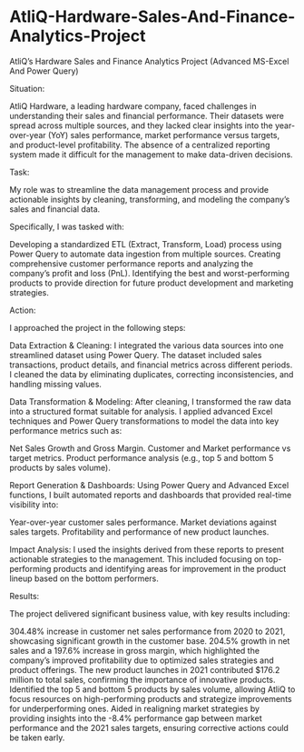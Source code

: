 # AtliQ-Hardware-Sales-And-Finance-Analytics-Project
AtliQ’s Hardware Sales and Finance Analytics Project (Advanced MS-Excel And Power Query)

Situation:

AtliQ Hardware, a leading hardware company, faced challenges in understanding their sales and financial performance. Their datasets were spread across multiple sources, and they lacked clear insights into the year-over-year (YoY) sales performance, market performance versus targets, and product-level profitability. The absence of a centralized reporting system made it difficult for the management to make data-driven decisions.

Task:

My role was to streamline the data management process and provide actionable insights by cleaning, transforming, and modeling the company’s sales and financial data. 

Specifically, I was tasked with:

Developing a standardized ETL (Extract, Transform, Load) process using Power Query to automate data ingestion from multiple sources.
Creating comprehensive customer performance reports and analyzing the company’s profit and loss (PnL).
Identifying the best and worst-performing products to provide direction for future product development and marketing strategies.

Action:

I approached the project in the following steps:

Data Extraction & Cleaning: I integrated the various data sources into one streamlined dataset using Power Query. The dataset included sales transactions, product details, and financial metrics across different periods. I cleaned the data by eliminating duplicates, correcting inconsistencies, and handling missing values.

Data Transformation & Modeling: After cleaning, I transformed the raw data into a structured format suitable for analysis. I applied advanced Excel techniques and Power Query transformations to model the data into key performance metrics such as:

Net Sales Growth and Gross Margin.
Customer and Market performance vs target metrics.
Product performance analysis (e.g., top 5 and bottom 5 products by sales volume).

Report Generation & Dashboards: Using Power Query and Advanced Excel functions, I built automated reports and dashboards that provided real-time visibility into:

Year-over-year customer sales performance.
Market deviations against sales targets.
Profitability and performance of new product launches.

Impact Analysis: I used the insights derived from these reports to present actionable strategies to the management. This included focusing on top-performing products and identifying areas for improvement in the product lineup based on the bottom performers.

Results:

The project delivered significant business value, with key results including:

304.48% increase in customer net sales performance from 2020 to 2021, showcasing significant growth in the customer base.
204.5% growth in net sales and a 197.6% increase in gross margin, which highlighted the company’s improved profitability due to optimized sales strategies and product offerings.
The new product launches in 2021 contributed $176.2 million to total sales, confirming the importance of innovative products.
Identified the top 5 and bottom 5 products by sales volume, allowing AtliQ to focus resources on high-performing products and strategize improvements for underperforming ones.
Aided in realigning market strategies by providing insights into the -8.4% performance gap between market performance and the 2021 sales targets, ensuring corrective actions could be taken early.
